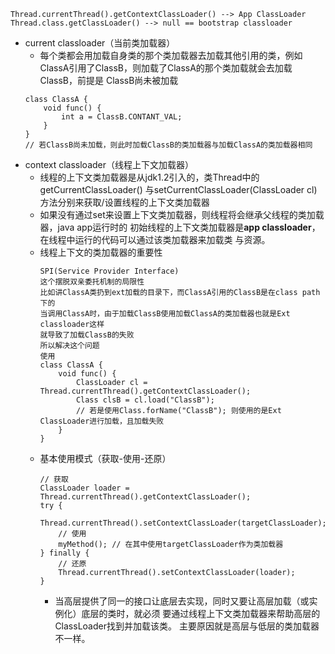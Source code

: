 ```
Thread.currentThread().getContextClassLoader() --> App ClassLoader
Thread.class.getClassLoader() --> null == bootstrap classloader
```
* current classloader（当前类加载器）
    * 每个类都会用加载自身类的那个类加载器去加载其他引用的类，例如
        ClassA引用了ClassB，则加载了ClassA的那个类加载就会去加载ClassB，前提是
        ClassB尚未被加载
    ```
    class ClassA {
        void func() {
            int a = ClassB.CONTANT_VAL;
        }
    }
    // 若ClassB尚未加载，则此时加载ClassB的类加载器与加载ClassA的类加载器相同
    ```
* context classloader（线程上下文加载器）
    * 线程的上下文类加载器是从jdk1.2引入的，类Thread中的getCurrentClassLoader()
        与setCurrentClassLoader(ClassLoader cl)方法分别来获取/设置线程的上下文类加载器
    * 如果没有通过set来设置上下文类加载器，则线程将会继承父线程的类加载器，java app运行时的
        初始线程的上下文类加载器是**app classloader**，在线程中运行的代码可以通过该类加载器来加载类
        与资源。
    * 线程上下文的类加载器的重要性
        ```
        SPI(Service Provider Interface)
        这个摆脱双亲委托机制的局限性
        比如讲ClassA类扔到ext加载的目录下，而ClassA引用的ClassB是在class path下的
        当调用ClassA时，由于加载ClassB使用加载ClassA的类加载器也就是Ext classloader这样
        就导致了加载ClassB的失败
        所以解决这个问题
        使用
        class ClassA {
            void func() {
                ClassLoader cl = Thread.currentThread().getContextClassLoader();
                Class clsB = cl.load("ClassB");
                // 若是使用Class.forName("ClassB"); 则使用的是Ext ClassLoader进行加载，且加载失败
            }
        }
        ```
    * 基本使用模式（获取-使用-还原）
        ```
        // 获取
        ClassLoader loader = Thread.currentThread().getContextClassLoader();
        try {
            Thread.currentThread().setContextClassLoader(targetClassLoader);
            // 使用
            myMethod(); // 在其中使用targetClassLoader作为类加载器
        } finally {
            // 还原
            Thread.currentThread().setContextClassLoader(loader);
        }
        ```    
        * 当高层提供了同一的接口让底层去实现，同时又要让高层加载（或实例化）底层的类时，就必须
            要通过线程上下文类加载器来帮助高层的ClassLoader找到并加载该类。
            主要原因就是高层与低层的类加载器不一样。
    